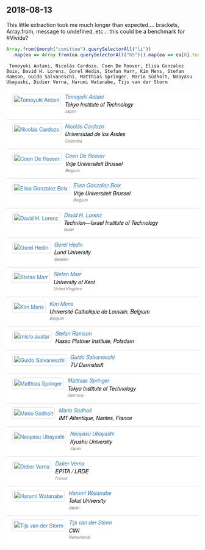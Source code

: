 ## 2018-08-13

This little extraction took me much longer than expected.... brackets, Array.from, message to undefined, etc... this could be a benchmark for #Vivide?


```javascript
Array.from($morph("comittee").querySelectorAll("li"))
  .map(ea => Array.from(ea.querySelectorAll("h5"))).map(ea => ea[0].textContent).join(", ") 
```


```
 Tomoyuki Aotani, Nicolás Cardozo, Coen De Roover, Elisa Gonzalez Boix, David H. Lorenz, Gorel Hedin, Stefan Marr, Kim Mens, Stefan Ramson, Guido Salvaneschi, Matthias Springer, Mario Südholt, Naoyasu Ubayashi, Didier Verna, Harumi Watanabe, Tijs van der Storm
```

<ul class="list-group" style="box-sizing: border-box; margin-top: 0px; margin-bottom: 0px; padding-left: 0px; color: rgb(51, 51, 51); font-family: &quot;Helvetica Neue&quot;, Helvetica, Arial, sans-serif; font-size: 14px; font-style: normal; font-variant-ligatures: normal; font-variant-caps: normal; font-weight: 400; letter-spacing: normal; orphans: 2; text-align: start; text-indent: 0px; text-transform: none; white-space: normal; widows: 2; word-spacing: 0px; -webkit-text-stroke-width: 0px; text-decoration-style: initial; text-decoration-color: initial;" id="comittee"><li class="list-group-item" style="box-sizing: border-box; position: relative; display: block; padding: 10px 15px; margin-bottom: -1px; background-color: rgb(255, 255, 255); border-width: 0px 0px 1px; border-style: solid; border-color: rgb(221, 221, 221); border-image: initial; border-radius: 0px;"><a href="https://2018.ecoop.org/profile/tomoyukiaotani" class="navigate" style="box-sizing: border-box; background-color: transparent; color: rgb(51, 122, 183); text-decoration: none;"><div class="media" style="box-sizing: border-box; margin-top: 0px; zoom: 1; overflow: hidden;"><span class="pull-left" style="box-sizing: border-box; float: left !important; padding-right: 10px;"><img alt="Tomoyuki Aotani" src="https://2018.ecoop.org/getProfileImage/tomoyukiaotani/54a31b46-fcb9-45fc-98e5-823bb278931b/micro-avatar.jpg?1533543979000" class="outputimage media-object thumbnail no-bottom-margin" style="box-sizing: border-box; border: 1px solid rgb(221, 221, 221); vertical-align: middle; display: block; padding: 4px; margin-bottom: 0px !important; line-height: 1.42857; background-color: rgb(255, 255, 255); border-radius: 4px; transition: border 0.2s ease-in-out 0s;"></span><div class="media-body" style="box-sizing: border-box; zoom: 1; overflow: hidden; width: 10000px; display: table-cell; vertical-align: top;"><h5 class="media-heading" style="box-sizing: border-box; font-family: inherit; font-weight: 500; line-height: 1.1; color: inherit; margin-top: 0px; margin-bottom: 5px; font-size: 14px;">Tomoyuki Aotani<span class="pull-right" style="box-sizing: border-box; float: right !important;"><small style="box-sizing: border-box; font-size: 10.5px; font-weight: normal; line-height: 1; color: rgb(119, 119, 119);"></small></span></h5><h5 class="media-heading" style="box-sizing: border-box; font-family: inherit; font-weight: 500; line-height: 1.1; color: inherit; margin-top: 0px; margin-bottom: 5px; font-size: 14px;"><span class="text-black" style="box-sizing: border-box; color: rgb(0, 0, 0);">Tokyo Institute of Technology</span></h5><h5 class="media-heading" style="box-sizing: border-box; font-family: inherit; font-weight: 500; line-height: 1.1; color: inherit; margin-top: 0px; margin-bottom: 5px; font-size: 14px;"><small style="box-sizing: border-box; font-size: 10.5px; font-weight: normal; line-height: 1; color: rgb(119, 119, 119);">Japan</small></h5></div></div></a></li><li class="list-group-item" style="box-sizing: border-box; position: relative; display: block; padding: 10px 15px; margin-bottom: -1px; background-color: rgb(255, 255, 255); border-width: 1px 0px; border-style: solid; border-color: rgb(221, 221, 221); border-image: initial; border-radius: 0px;"><a href="https://2018.ecoop.org/profile/nicolascardozo" class="navigate" style="box-sizing: border-box; background-color: transparent; color: rgb(51, 122, 183); text-decoration: none;"><div class="media" style="box-sizing: border-box; margin-top: 0px; zoom: 1; overflow: hidden;"><span class="pull-left" style="box-sizing: border-box; float: left !important; padding-right: 10px;"><img alt="Nicolás Cardozo" src="https://2018.ecoop.org/getProfileImage/nicolascardozo/9b3cb59a-992b-48de-9b44-93603c8878e8/micro-avatar.jpg?1533543986000" class="outputimage media-object thumbnail no-bottom-margin" style="box-sizing: border-box; border: 1px solid rgb(221, 221, 221); vertical-align: middle; display: block; padding: 4px; margin-bottom: 0px !important; line-height: 1.42857; background-color: rgb(255, 255, 255); border-radius: 4px; transition: border 0.2s ease-in-out 0s;"></span><div class="media-body" style="box-sizing: border-box; zoom: 1; overflow: hidden; width: 10000px; display: table-cell; vertical-align: top;"><h5 class="media-heading" style="box-sizing: border-box; font-family: inherit; font-weight: 500; line-height: 1.1; color: inherit; margin-top: 0px; margin-bottom: 5px; font-size: 14px;">Nicolás Cardozo<span class="pull-right" style="box-sizing: border-box; float: right !important;"><small style="box-sizing: border-box; font-size: 10.5px; font-weight: normal; line-height: 1; color: rgb(119, 119, 119);"></small></span></h5><h5 class="media-heading" style="box-sizing: border-box; font-family: inherit; font-weight: 500; line-height: 1.1; color: inherit; margin-top: 0px; margin-bottom: 5px; font-size: 14px;"><span class="text-black" style="box-sizing: border-box; color: rgb(0, 0, 0);">Universidad de los Andes</span></h5><h5 class="media-heading" style="box-sizing: border-box; font-family: inherit; font-weight: 500; line-height: 1.1; color: inherit; margin-top: 0px; margin-bottom: 5px; font-size: 14px;"><small style="box-sizing: border-box; font-size: 10.5px; font-weight: normal; line-height: 1; color: rgb(119, 119, 119);">Colombia</small></h5></div></div></a></li><li class="list-group-item" style="box-sizing: border-box; position: relative; display: block; padding: 10px 15px; margin-bottom: -1px; background-color: rgb(255, 255, 255); border-width: 1px 0px; border-style: solid; border-color: rgb(221, 221, 221); border-image: initial; border-radius: 0px;"><a href="https://2018.ecoop.org/profile/coenderoover" class="navigate" style="box-sizing: border-box; background-color: transparent; color: rgb(51, 122, 183); text-decoration: none;"><div class="media" style="box-sizing: border-box; margin-top: 0px; zoom: 1; overflow: hidden;"><span class="pull-left" style="box-sizing: border-box; float: left !important; padding-right: 10px;"><img alt="Coen De Roover" src="https://2018.ecoop.org/getProfileImage/coenderoover/e090abc2-eb48-4db6-9ee3-4c50c3c6da31/micro-avatar.jpg?1533543999000" class="outputimage media-object thumbnail no-bottom-margin" style="box-sizing: border-box; border: 1px solid rgb(221, 221, 221); vertical-align: middle; display: block; padding: 4px; margin-bottom: 0px !important; line-height: 1.42857; background-color: rgb(255, 255, 255); border-radius: 4px; transition: border 0.2s ease-in-out 0s;"></span><div class="media-body" style="box-sizing: border-box; zoom: 1; overflow: hidden; width: 10000px; display: table-cell; vertical-align: top;"><h5 class="media-heading" style="box-sizing: border-box; font-family: inherit; font-weight: 500; line-height: 1.1; color: inherit; margin-top: 0px; margin-bottom: 5px; font-size: 14px;">Coen De Roover<span class="pull-right" style="box-sizing: border-box; float: right !important;"><small style="box-sizing: border-box; font-size: 10.5px; font-weight: normal; line-height: 1; color: rgb(119, 119, 119);"></small></span></h5><h5 class="media-heading" style="box-sizing: border-box; font-family: inherit; font-weight: 500; line-height: 1.1; color: inherit; margin-top: 0px; margin-bottom: 5px; font-size: 14px;"><span class="text-black" style="box-sizing: border-box; color: rgb(0, 0, 0);">Vrije Universiteit Brussel</span></h5><h5 class="media-heading" style="box-sizing: border-box; font-family: inherit; font-weight: 500; line-height: 1.1; color: inherit; margin-top: 0px; margin-bottom: 5px; font-size: 14px;"><small style="box-sizing: border-box; font-size: 10.5px; font-weight: normal; line-height: 1; color: rgb(119, 119, 119);">Belgium</small></h5></div></div></a></li><li class="list-group-item" style="box-sizing: border-box; position: relative; display: block; padding: 10px 15px; margin-bottom: -1px; background-color: rgb(255, 255, 255); border-width: 1px 0px; border-style: solid; border-color: rgb(221, 221, 221); border-image: initial; border-radius: 0px;"><a href="https://2018.ecoop.org/profile/elisagonzalezboix" class="navigate" style="box-sizing: border-box; background-color: transparent; color: rgb(51, 122, 183); text-decoration: none;"><div class="media" style="box-sizing: border-box; margin-top: 0px; zoom: 1; overflow: hidden;"><span class="pull-left" style="box-sizing: border-box; float: left !important; padding-right: 10px;"><img alt="Elisa Gonzalez Boix" src="https://2018.ecoop.org/getProfileImage/elisagonzalezboix/07cc77b9-1aab-47af-840b-b17ede267e49/micro-avatar.jpg?1533543965000" class="outputimage media-object thumbnail no-bottom-margin" style="box-sizing: border-box; border: 1px solid rgb(221, 221, 221); vertical-align: middle; display: block; padding: 4px; margin-bottom: 0px !important; line-height: 1.42857; background-color: rgb(255, 255, 255); border-radius: 4px; transition: border 0.2s ease-in-out 0s;"></span><div class="media-body" style="box-sizing: border-box; zoom: 1; overflow: hidden; width: 10000px; display: table-cell; vertical-align: top;"><h5 class="media-heading" style="box-sizing: border-box; font-family: inherit; font-weight: 500; line-height: 1.1; color: inherit; margin-top: 0px; margin-bottom: 5px; font-size: 14px;">Elisa Gonzalez Boix<span class="pull-right" style="box-sizing: border-box; float: right !important;"><small style="box-sizing: border-box; font-size: 10.5px; font-weight: normal; line-height: 1; color: rgb(119, 119, 119);"></small></span></h5><h5 class="media-heading" style="box-sizing: border-box; font-family: inherit; font-weight: 500; line-height: 1.1; color: inherit; margin-top: 0px; margin-bottom: 5px; font-size: 14px;"><span class="text-black" style="box-sizing: border-box; color: rgb(0, 0, 0);">Vrije Universiteit Brussel</span></h5><h5 class="media-heading" style="box-sizing: border-box; font-family: inherit; font-weight: 500; line-height: 1.1; color: inherit; margin-top: 0px; margin-bottom: 5px; font-size: 14px;"><small style="box-sizing: border-box; font-size: 10.5px; font-weight: normal; line-height: 1; color: rgb(119, 119, 119);">Belgium</small></h5></div></div></a></li><li class="list-group-item" style="box-sizing: border-box; position: relative; display: block; padding: 10px 15px; margin-bottom: -1px; background-color: rgb(255, 255, 255); border-width: 1px 0px; border-style: solid; border-color: rgb(221, 221, 221); border-image: initial; border-radius: 0px;"><a href="https://2018.ecoop.org/profile/davidhlorenz" class="navigate" style="box-sizing: border-box; background-color: transparent; color: rgb(51, 122, 183); text-decoration: none;"><div class="media" style="box-sizing: border-box; margin-top: 0px; zoom: 1; overflow: hidden;"><span class="pull-left" style="box-sizing: border-box; float: left !important; padding-right: 10px;"><img alt="David H. Lorenz" src="https://2018.ecoop.org/getProfileImage/davidhlorenz/cdf98566-a794-4476-850f-f2fbed222069/micro-avatar.jpg?1527298952000" class="outputimage media-object thumbnail no-bottom-margin" style="box-sizing: border-box; border: 1px solid rgb(221, 221, 221); vertical-align: middle; display: block; padding: 4px; margin-bottom: 0px !important; line-height: 1.42857; background-color: rgb(255, 255, 255); border-radius: 4px; transition: border 0.2s ease-in-out 0s;"></span><div class="media-body" style="box-sizing: border-box; zoom: 1; overflow: hidden; width: 10000px; display: table-cell; vertical-align: top;"><h5 class="media-heading" style="box-sizing: border-box; font-family: inherit; font-weight: 500; line-height: 1.1; color: inherit; margin-top: 0px; margin-bottom: 5px; font-size: 14px;">David H. Lorenz<span class="pull-right" style="box-sizing: border-box; float: right !important;"><small style="box-sizing: border-box; font-size: 10.5px; font-weight: normal; line-height: 1; color: rgb(119, 119, 119);"></small></span></h5><h5 class="media-heading" style="box-sizing: border-box; font-family: inherit; font-weight: 500; line-height: 1.1; color: inherit; margin-top: 0px; margin-bottom: 5px; font-size: 14px;"><span class="text-black" style="box-sizing: border-box; color: rgb(0, 0, 0);">Technion—Israel Institute of Technology</span></h5><h5 class="media-heading" style="box-sizing: border-box; font-family: inherit; font-weight: 500; line-height: 1.1; color: inherit; margin-top: 0px; margin-bottom: 5px; font-size: 14px;"><small style="box-sizing: border-box; font-size: 10.5px; font-weight: normal; line-height: 1; color: rgb(119, 119, 119);">Israel</small></h5></div></div></a></li><li class="list-group-item" style="box-sizing: border-box; position: relative; display: block; padding: 10px 15px; margin-bottom: -1px; background-color: rgb(255, 255, 255); border-width: 1px 0px; border-style: solid; border-color: rgb(221, 221, 221); border-image: initial; border-radius: 0px;"><a href="https://2018.ecoop.org/profile/gorelhedin" class="navigate" style="box-sizing: border-box; background-color: transparent; color: rgb(51, 122, 183); text-decoration: none;"><div class="media" style="box-sizing: border-box; margin-top: 0px; zoom: 1; overflow: hidden;"><span class="pull-left" style="box-sizing: border-box; float: left !important; padding-right: 10px;"><img alt="Gorel Hedin" src="https://2018.ecoop.org/getProfileImage/gorelhedin/807ce500-9f53-43a6-be09-69563a20bc62/micro-avatar.jpg?1533543986000" class="outputimage media-object thumbnail no-bottom-margin" style="box-sizing: border-box; border: 1px solid rgb(221, 221, 221); vertical-align: middle; display: block; padding: 4px; margin-bottom: 0px !important; line-height: 1.42857; background-color: rgb(255, 255, 255); border-radius: 4px; transition: border 0.2s ease-in-out 0s;"></span><div class="media-body" style="box-sizing: border-box; zoom: 1; overflow: hidden; width: 10000px; display: table-cell; vertical-align: top;"><h5 class="media-heading" style="box-sizing: border-box; font-family: inherit; font-weight: 500; line-height: 1.1; color: inherit; margin-top: 0px; margin-bottom: 5px; font-size: 14px;">Gorel Hedin<span class="pull-right" style="box-sizing: border-box; float: right !important;"><small style="box-sizing: border-box; font-size: 10.5px; font-weight: normal; line-height: 1; color: rgb(119, 119, 119);"></small></span></h5><h5 class="media-heading" style="box-sizing: border-box; font-family: inherit; font-weight: 500; line-height: 1.1; color: inherit; margin-top: 0px; margin-bottom: 5px; font-size: 14px;"><span class="text-black" style="box-sizing: border-box; color: rgb(0, 0, 0);">Lund University</span></h5><h5 class="media-heading" style="box-sizing: border-box; font-family: inherit; font-weight: 500; line-height: 1.1; color: inherit; margin-top: 0px; margin-bottom: 5px; font-size: 14px;"><small style="box-sizing: border-box; font-size: 10.5px; font-weight: normal; line-height: 1; color: rgb(119, 119, 119);">Sweden</small></h5></div></div></a></li><li class="list-group-item" style="box-sizing: border-box; position: relative; display: block; padding: 10px 15px; margin-bottom: -1px; background-color: rgb(255, 255, 255); border-width: 1px 0px; border-style: solid; border-color: rgb(221, 221, 221); border-image: initial; border-radius: 0px;"><a href="https://2018.ecoop.org/profile/stefanmarr" class="navigate" style="box-sizing: border-box; background-color: transparent; color: rgb(51, 122, 183); text-decoration: none;"><div class="media" style="box-sizing: border-box; margin-top: 0px; zoom: 1; overflow: hidden;"><span class="pull-left" style="box-sizing: border-box; float: left !important; padding-right: 10px;"><img alt="Stefan Marr" src="https://2018.ecoop.org/getProfileImage/stefanmarr/58fefa87-0057-4d1e-939d-2c72899b9459/micro-avatar.jpg?1533543979000" class="outputimage media-object thumbnail no-bottom-margin" style="box-sizing: border-box; border: 1px solid rgb(221, 221, 221); vertical-align: middle; display: block; padding: 4px; margin-bottom: 0px !important; line-height: 1.42857; background-color: rgb(255, 255, 255); border-radius: 4px; transition: border 0.2s ease-in-out 0s;"></span><div class="media-body" style="box-sizing: border-box; zoom: 1; overflow: hidden; width: 10000px; display: table-cell; vertical-align: top;"><h5 class="media-heading" style="box-sizing: border-box; font-family: inherit; font-weight: 500; line-height: 1.1; color: inherit; margin-top: 0px; margin-bottom: 5px; font-size: 14px;">Stefan Marr<span class="pull-right" style="box-sizing: border-box; float: right !important;"><small style="box-sizing: border-box; font-size: 10.5px; font-weight: normal; line-height: 1; color: rgb(119, 119, 119);"></small></span></h5><h5 class="media-heading" style="box-sizing: border-box; font-family: inherit; font-weight: 500; line-height: 1.1; color: inherit; margin-top: 0px; margin-bottom: 5px; font-size: 14px;"><span class="text-black" style="box-sizing: border-box; color: rgb(0, 0, 0);">University of Kent</span></h5><h5 class="media-heading" style="box-sizing: border-box; font-family: inherit; font-weight: 500; line-height: 1.1; color: inherit; margin-top: 0px; margin-bottom: 5px; font-size: 14px;"><small style="box-sizing: border-box; font-size: 10.5px; font-weight: normal; line-height: 1; color: rgb(119, 119, 119);">United Kingdom</small></h5></div></div></a></li><li class="list-group-item" style="box-sizing: border-box; position: relative; display: block; padding: 10px 15px; margin-bottom: -1px; background-color: rgb(255, 255, 255); border-width: 1px 0px; border-style: solid; border-color: rgb(221, 221, 221); border-image: initial; border-radius: 0px;"><a href="https://2018.ecoop.org/profile/kimmens" class="navigate" style="box-sizing: border-box; background-color: transparent; color: rgb(51, 122, 183); text-decoration: none;"><div class="media" style="box-sizing: border-box; margin-top: 0px; zoom: 1; overflow: hidden;"><span class="pull-left" style="box-sizing: border-box; float: left !important; padding-right: 10px;"><img alt="Kim Mens" src="https://2018.ecoop.org/getProfileImage/kimmens/987e5586-818d-465d-9ccc-4c92a3ae7927/micro-avatar.jpg?1533543986000" class="outputimage media-object thumbnail no-bottom-margin" style="box-sizing: border-box; border: 1px solid rgb(221, 221, 221); vertical-align: middle; display: block; padding: 4px; margin-bottom: 0px !important; line-height: 1.42857; background-color: rgb(255, 255, 255); border-radius: 4px; transition: border 0.2s ease-in-out 0s;"></span><div class="media-body" style="box-sizing: border-box; zoom: 1; overflow: hidden; width: 10000px; display: table-cell; vertical-align: top;"><h5 class="media-heading" style="box-sizing: border-box; font-family: inherit; font-weight: 500; line-height: 1.1; color: inherit; margin-top: 0px; margin-bottom: 5px; font-size: 14px;">Kim Mens<span class="pull-right" style="box-sizing: border-box; float: right !important;"><small style="box-sizing: border-box; font-size: 10.5px; font-weight: normal; line-height: 1; color: rgb(119, 119, 119);"></small></span></h5><h5 class="media-heading" style="box-sizing: border-box; font-family: inherit; font-weight: 500; line-height: 1.1; color: inherit; margin-top: 0px; margin-bottom: 5px; font-size: 14px;"><span class="text-black" style="box-sizing: border-box; color: rgb(0, 0, 0);">Université Catholique de Louvain, Belgium</span></h5><h5 class="media-heading" style="box-sizing: border-box; font-family: inherit; font-weight: 500; line-height: 1.1; color: inherit; margin-top: 0px; margin-bottom: 5px; font-size: 14px;"><small style="box-sizing: border-box; font-size: 10.5px; font-weight: normal; line-height: 1; color: rgb(119, 119, 119);">Belgium</small></h5></div></div></a></li><li class="list-group-item" style="box-sizing: border-box; position: relative; display: block; padding: 10px 15px; margin-bottom: -1px; background-color: rgb(255, 255, 255); border-width: 1px 0px; border-style: solid; border-color: rgb(221, 221, 221); border-image: initial; border-radius: 0px;"><a href="https://2018.ecoop.org/profile/stefanramson" class="navigate" style="box-sizing: border-box; background-color: transparent; color: rgb(51, 122, 183); text-decoration: none;"><div class="media" style="box-sizing: border-box; margin-top: 0px; zoom: 1; overflow: hidden;"><span class="pull-left" style="box-sizing: border-box; float: left !important; padding-right: 10px;"><img alt="micro-avatar" src="https://2018.ecoop.org/getDefaultImage/micro-avatar?1403689231000" class="outputimage media-object thumbnail no-bottom-margin" style="box-sizing: border-box; border: 1px solid rgb(221, 221, 221); vertical-align: middle; display: block; padding: 4px; margin-bottom: 0px !important; line-height: 1.42857; background-color: rgb(255, 255, 255); border-radius: 4px; transition: border 0.2s ease-in-out 0s;"></span><div class="media-body" style="box-sizing: border-box; zoom: 1; overflow: hidden; width: 10000px; display: table-cell; vertical-align: top;"><h5 class="media-heading" style="box-sizing: border-box; font-family: inherit; font-weight: 500; line-height: 1.1; color: inherit; margin-top: 0px; margin-bottom: 5px; font-size: 14px;">Stefan Ramson<span class="pull-right" style="box-sizing: border-box; float: right !important;"><small style="box-sizing: border-box; font-size: 10.5px; font-weight: normal; line-height: 1; color: rgb(119, 119, 119);"></small></span></h5><h5 class="media-heading" style="box-sizing: border-box; font-family: inherit; font-weight: 500; line-height: 1.1; color: inherit; margin-top: 0px; margin-bottom: 5px; font-size: 14px;"><span class="text-black" style="box-sizing: border-box; color: rgb(0, 0, 0);">Hasso Plattner Institute, Potsdam</span></h5></div></div></a></li><li class="list-group-item" style="box-sizing: border-box; position: relative; display: block; padding: 10px 15px; margin-bottom: -1px; background-color: rgb(255, 255, 255); border-width: 1px 0px; border-style: solid; border-color: rgb(221, 221, 221); border-image: initial; border-radius: 0px;"><a href="https://2018.ecoop.org/profile/guidosalvaneschi" class="navigate" style="box-sizing: border-box; background-color: transparent; color: rgb(51, 122, 183); text-decoration: none;"><div class="media" style="box-sizing: border-box; margin-top: 0px; zoom: 1; overflow: hidden;"><span class="pull-left" style="box-sizing: border-box; float: left !important; padding-right: 10px;"><img alt="Guido Salvaneschi" src="https://2018.ecoop.org/getProfileImage/guidosalvaneschi/9bbf0c90-75cb-482a-af16-64e091e92121/micro-avatar.jpg?1533543986000" class="outputimage media-object thumbnail no-bottom-margin" style="box-sizing: border-box; border: 1px solid rgb(221, 221, 221); vertical-align: middle; display: block; padding: 4px; margin-bottom: 0px !important; line-height: 1.42857; background-color: rgb(255, 255, 255); border-radius: 4px; transition: border 0.2s ease-in-out 0s;"></span><div class="media-body" style="box-sizing: border-box; zoom: 1; overflow: hidden; width: 10000px; display: table-cell; vertical-align: top;"><h5 class="media-heading" style="box-sizing: border-box; font-family: inherit; font-weight: 500; line-height: 1.1; color: inherit; margin-top: 0px; margin-bottom: 5px; font-size: 14px;">Guido Salvaneschi<span class="pull-right" style="box-sizing: border-box; float: right !important;"><small style="box-sizing: border-box; font-size: 10.5px; font-weight: normal; line-height: 1; color: rgb(119, 119, 119);"></small></span></h5><h5 class="media-heading" style="box-sizing: border-box; font-family: inherit; font-weight: 500; line-height: 1.1; color: inherit; margin-top: 0px; margin-bottom: 5px; font-size: 14px;"><span class="text-black" style="box-sizing: border-box; color: rgb(0, 0, 0);">TU Darmstadt</span></h5></div></div></a></li><li class="list-group-item" style="box-sizing: border-box; position: relative; display: block; padding: 10px 15px; margin-bottom: -1px; background-color: rgb(255, 255, 255); border-width: 1px 0px; border-style: solid; border-color: rgb(221, 221, 221); border-image: initial; border-radius: 0px;"><a href="https://2018.ecoop.org/profile/matthiasspringer" class="navigate" style="box-sizing: border-box; background-color: transparent; color: rgb(51, 122, 183); text-decoration: none;"><div class="media" style="box-sizing: border-box; margin-top: 0px; zoom: 1; overflow: hidden;"><span class="pull-left" style="box-sizing: border-box; float: left !important; padding-right: 10px;"><img alt="Matthias Springer" src="https://2018.ecoop.org/getProfileImage/matthiasspringer/d9c9d961-4904-473d-8179-2f7e684b54dc/micro-avatar.jpg?1533543999000" class="outputimage media-object thumbnail no-bottom-margin" style="box-sizing: border-box; border: 1px solid rgb(221, 221, 221); vertical-align: middle; display: block; padding: 4px; margin-bottom: 0px !important; line-height: 1.42857; background-color: rgb(255, 255, 255); border-radius: 4px; transition: border 0.2s ease-in-out 0s;"></span><div class="media-body" style="box-sizing: border-box; zoom: 1; overflow: hidden; width: 10000px; display: table-cell; vertical-align: top;"><h5 class="media-heading" style="box-sizing: border-box; font-family: inherit; font-weight: 500; line-height: 1.1; color: inherit; margin-top: 0px; margin-bottom: 5px; font-size: 14px;">Matthias Springer<span class="pull-right" style="box-sizing: border-box; float: right !important;"><small style="box-sizing: border-box; font-size: 10.5px; font-weight: normal; line-height: 1; color: rgb(119, 119, 119);"></small></span></h5><h5 class="media-heading" style="box-sizing: border-box; font-family: inherit; font-weight: 500; line-height: 1.1; color: inherit; margin-top: 0px; margin-bottom: 5px; font-size: 14px;"><span class="text-black" style="box-sizing: border-box; color: rgb(0, 0, 0);">Tokyo Institute of Technology</span></h5><h5 class="media-heading" style="box-sizing: border-box; font-family: inherit; font-weight: 500; line-height: 1.1; color: inherit; margin-top: 0px; margin-bottom: 5px; font-size: 14px;"><small style="box-sizing: border-box; font-size: 10.5px; font-weight: normal; line-height: 1; color: rgb(119, 119, 119);">Germany</small></h5></div></div></a></li><li class="list-group-item" style="box-sizing: border-box; position: relative; display: block; padding: 10px 15px; margin-bottom: -1px; background-color: rgb(255, 255, 255); border-width: 1px 0px; border-style: solid; border-color: rgb(221, 221, 221); border-image: initial; border-radius: 0px;"><a href="https://2018.ecoop.org/profile/mariosudholt" class="navigate" style="box-sizing: border-box; background-color: transparent; color: rgb(51, 122, 183); text-decoration: none;"><div class="media" style="box-sizing: border-box; margin-top: 0px; zoom: 1; overflow: hidden;"><span class="pull-left" style="box-sizing: border-box; float: left !important; padding-right: 10px;"><img alt="Mario Südholt" src="https://2018.ecoop.org/getProfileImage/mariosudholt/23b4b075-6204-450a-9392-8721d95ff222/micro-avatar.jpg?1533543972000" class="outputimage media-object thumbnail no-bottom-margin" style="box-sizing: border-box; border: 1px solid rgb(221, 221, 221); vertical-align: middle; display: block; padding: 4px; margin-bottom: 0px !important; line-height: 1.42857; background-color: rgb(255, 255, 255); border-radius: 4px; transition: border 0.2s ease-in-out 0s;"></span><div class="media-body" style="box-sizing: border-box; zoom: 1; overflow: hidden; width: 10000px; display: table-cell; vertical-align: top;"><h5 class="media-heading" style="box-sizing: border-box; font-family: inherit; font-weight: 500; line-height: 1.1; color: inherit; margin-top: 0px; margin-bottom: 5px; font-size: 14px;">Mario Südholt<span class="pull-right" style="box-sizing: border-box; float: right !important;"><small style="box-sizing: border-box; font-size: 10.5px; font-weight: normal; line-height: 1; color: rgb(119, 119, 119);"></small></span></h5><h5 class="media-heading" style="box-sizing: border-box; font-family: inherit; font-weight: 500; line-height: 1.1; color: inherit; margin-top: 0px; margin-bottom: 5px; font-size: 14px;"><span class="text-black" style="box-sizing: border-box; color: rgb(0, 0, 0);">IMT Atlantique, Nantes, France</span></h5></div></div></a></li><li class="list-group-item" style="box-sizing: border-box; position: relative; display: block; padding: 10px 15px; margin-bottom: -1px; background-color: rgb(255, 255, 255); border-width: 1px 0px; border-style: solid; border-color: rgb(221, 221, 221); border-image: initial; border-radius: 0px;"><a href="https://2018.ecoop.org/profile/naoyasuubayashi" class="navigate" style="box-sizing: border-box; background-color: transparent; color: rgb(51, 122, 183); text-decoration: none;"><div class="media" style="box-sizing: border-box; margin-top: 0px; zoom: 1; overflow: hidden;"><span class="pull-left" style="box-sizing: border-box; float: left !important; padding-right: 10px;"><img alt="Naoyasu Ubayashi" src="https://2018.ecoop.org/getProfileImage/naoyasuubayashi/6beb3e26-3ff8-45d5-a362-42c7d487f087/micro-avatar.jpg?1533543979000" class="outputimage media-object thumbnail no-bottom-margin" style="box-sizing: border-box; border: 1px solid rgb(221, 221, 221); vertical-align: middle; display: block; padding: 4px; margin-bottom: 0px !important; line-height: 1.42857; background-color: rgb(255, 255, 255); border-radius: 4px; transition: border 0.2s ease-in-out 0s;"></span><div class="media-body" style="box-sizing: border-box; zoom: 1; overflow: hidden; width: 10000px; display: table-cell; vertical-align: top;"><h5 class="media-heading" style="box-sizing: border-box; font-family: inherit; font-weight: 500; line-height: 1.1; color: inherit; margin-top: 0px; margin-bottom: 5px; font-size: 14px;">Naoyasu Ubayashi<span class="pull-right" style="box-sizing: border-box; float: right !important;"><small style="box-sizing: border-box; font-size: 10.5px; font-weight: normal; line-height: 1; color: rgb(119, 119, 119);"></small></span></h5><h5 class="media-heading" style="box-sizing: border-box; font-family: inherit; font-weight: 500; line-height: 1.1; color: inherit; margin-top: 0px; margin-bottom: 5px; font-size: 14px;"><span class="text-black" style="box-sizing: border-box; color: rgb(0, 0, 0);">Kyushu University</span></h5><h5 class="media-heading" style="box-sizing: border-box; font-family: inherit; font-weight: 500; line-height: 1.1; color: inherit; margin-top: 0px; margin-bottom: 5px; font-size: 14px;"><small style="box-sizing: border-box; font-size: 10.5px; font-weight: normal; line-height: 1; color: rgb(119, 119, 119);">Japan</small></h5></div></div></a></li><li class="list-group-item" style="box-sizing: border-box; position: relative; display: block; padding: 10px 15px; margin-bottom: -1px; background-color: rgb(255, 255, 255); border-width: 1px 0px; border-style: solid; border-color: rgb(221, 221, 221); border-image: initial; border-radius: 0px;"><a href="https://2018.ecoop.org/profile/didierverna" class="navigate" style="box-sizing: border-box; background-color: transparent; color: rgb(51, 122, 183); text-decoration: none;"><div class="media" style="box-sizing: border-box; margin-top: 0px; zoom: 1; overflow: hidden;"><span class="pull-left" style="box-sizing: border-box; float: left !important; padding-right: 10px;"><img alt="Didier Verna" src="https://2018.ecoop.org/getProfileImage/didierverna/ca9e663f-f253-4c42-ab39-59ccc8c81edb/micro-avatar.jpg?1533543993000" class="outputimage media-object thumbnail no-bottom-margin" style="box-sizing: border-box; border: 1px solid rgb(221, 221, 221); vertical-align: middle; display: block; padding: 4px; margin-bottom: 0px !important; line-height: 1.42857; background-color: rgb(255, 255, 255); border-radius: 4px; transition: border 0.2s ease-in-out 0s;"></span><div class="media-body" style="box-sizing: border-box; zoom: 1; overflow: hidden; width: 10000px; display: table-cell; vertical-align: top;"><h5 class="media-heading" style="box-sizing: border-box; font-family: inherit; font-weight: 500; line-height: 1.1; color: inherit; margin-top: 0px; margin-bottom: 5px; font-size: 14px;">Didier Verna<span class="pull-right" style="box-sizing: border-box; float: right !important;"><small style="box-sizing: border-box; font-size: 10.5px; font-weight: normal; line-height: 1; color: rgb(119, 119, 119);"></small></span></h5><h5 class="media-heading" style="box-sizing: border-box; font-family: inherit; font-weight: 500; line-height: 1.1; color: inherit; margin-top: 0px; margin-bottom: 5px; font-size: 14px;"><span class="text-black" style="box-sizing: border-box; color: rgb(0, 0, 0);">EPITA / LRDE</span></h5><h5 class="media-heading" style="box-sizing: border-box; font-family: inherit; font-weight: 500; line-height: 1.1; color: inherit; margin-top: 0px; margin-bottom: 5px; font-size: 14px;"><small style="box-sizing: border-box; font-size: 10.5px; font-weight: normal; line-height: 1; color: rgb(119, 119, 119);">France</small></h5></div></div></a></li><li class="list-group-item" style="box-sizing: border-box; position: relative; display: block; padding: 10px 15px; margin-bottom: -1px; background-color: rgb(255, 255, 255); border-width: 1px 0px; border-style: solid; border-color: rgb(221, 221, 221); border-image: initial; border-radius: 0px;"><a href="https://2018.ecoop.org/profile/harumiwatanabe" class="navigate" style="box-sizing: border-box; background-color: transparent; color: rgb(51, 122, 183); text-decoration: none;"><div class="media" style="box-sizing: border-box; margin-top: 0px; zoom: 1; overflow: hidden;"><span class="pull-left" style="box-sizing: border-box; float: left !important; padding-right: 10px;"><img alt="Harumi Watanabe" src="https://2018.ecoop.org/getProfileImage/harumiwatanabe/13b4a0b5-62e7-44e5-ae24-56bf3b978107/micro-avatar.jpg?1533543965000" class="outputimage media-object thumbnail no-bottom-margin" style="box-sizing: border-box; border: 1px solid rgb(221, 221, 221); vertical-align: middle; display: block; padding: 4px; margin-bottom: 0px !important; line-height: 1.42857; background-color: rgb(255, 255, 255); border-radius: 4px; transition: border 0.2s ease-in-out 0s;"></span><div class="media-body" style="box-sizing: border-box; zoom: 1; overflow: hidden; width: 10000px; display: table-cell; vertical-align: top;"><h5 class="media-heading" style="box-sizing: border-box; font-family: inherit; font-weight: 500; line-height: 1.1; color: inherit; margin-top: 0px; margin-bottom: 5px; font-size: 14px;">Harumi Watanabe<span class="pull-right" style="box-sizing: border-box; float: right !important;"><small style="box-sizing: border-box; font-size: 10.5px; font-weight: normal; line-height: 1; color: rgb(119, 119, 119);"></small></span></h5><h5 class="media-heading" style="box-sizing: border-box; font-family: inherit; font-weight: 500; line-height: 1.1; color: inherit; margin-top: 0px; margin-bottom: 5px; font-size: 14px;"><span class="text-black" style="box-sizing: border-box; color: rgb(0, 0, 0);">Tokai University</span></h5><h5 class="media-heading" style="box-sizing: border-box; font-family: inherit; font-weight: 500; line-height: 1.1; color: inherit; margin-top: 0px; margin-bottom: 5px; font-size: 14px;"><small style="box-sizing: border-box; font-size: 10.5px; font-weight: normal; line-height: 1; color: rgb(119, 119, 119);">Japan</small></h5></div></div></a></li><li class="list-group-item" style="box-sizing: border-box; position: relative; display: block; padding: 10px 15px; margin-bottom: 0px; background-color: rgb(255, 255, 255); border-width: 1px 0px 0px; border-top-style: solid; border-right-style: solid; border-bottom-style: initial; border-left-style: solid; border-top-color: rgb(221, 221, 221); border-right-color: rgb(221, 221, 221); border-bottom-color: initial; border-left-color: rgb(221, 221, 221); border-image: initial; border-radius: 0px 0px 3px 3px;"><a href="https://2018.ecoop.org/profile/tijsvanderstorm" class="navigate" style="box-sizing: border-box; background-color: transparent; color: rgb(51, 122, 183); text-decoration: none;"><div class="media" style="box-sizing: border-box; margin-top: 0px; zoom: 1; overflow: hidden;"><span class="pull-left" style="box-sizing: border-box; float: left !important; padding-right: 10px;"><img alt="Tijs van der Storm" src="https://2018.ecoop.org/getProfileImage/tijsvanderstorm/d91bc4c5-0b52-499d-8418-a45219158cee/micro-avatar.jpg?1444037140000" class="outputimage media-object thumbnail no-bottom-margin" style="box-sizing: border-box; border: 1px solid rgb(221, 221, 221); vertical-align: middle; display: block; padding: 4px; margin-bottom: 0px !important; line-height: 1.42857; background-color: rgb(255, 255, 255); border-radius: 4px; transition: border 0.2s ease-in-out 0s;"></span><div class="media-body" style="box-sizing: border-box; zoom: 1; overflow: hidden; width: 10000px; display: table-cell; vertical-align: top;"><h5 class="media-heading" style="box-sizing: border-box; font-family: inherit; font-weight: 500; line-height: 1.1; color: inherit; margin-top: 0px; margin-bottom: 5px; font-size: 14px;">Tijs van der Storm<span class="pull-right" style="box-sizing: border-box; float: right !important;"><small style="box-sizing: border-box; font-size: 10.5px; font-weight: normal; line-height: 1; color: rgb(119, 119, 119);"></small></span></h5><h5 class="media-heading" style="box-sizing: border-box; font-family: inherit; font-weight: 500; line-height: 1.1; color: inherit; margin-top: 0px; margin-bottom: 5px; font-size: 14px;"><span class="text-black" style="box-sizing: border-box; color: rgb(0, 0, 0);">CWI</span></h5><h5 class="media-heading" style="box-sizing: border-box; font-family: inherit; font-weight: 500; line-height: 1.1; color: inherit; margin-top: 0px; margin-bottom: 5px; font-size: 14px;"><small style="box-sizing: border-box; font-size: 10.5px; font-weight: normal; line-height: 1; color: rgb(119, 119, 119);">Netherlands</small></h5></div></div></a></li></ul>